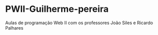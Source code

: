 # PWII-Guilherme-pereira
Aulas de programação Web II com os professores João Siles e Ricardo Palhares
